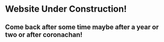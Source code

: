 # Website Under Construction!
## Come back after some time maybe after a year or two or after coronachan!
